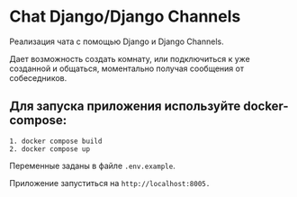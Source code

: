 # Chat Django/Django Channels

Реализация чата с помощью Django и Django Channels.

Дает возможность создать комнату, или подключиться к уже созданной и общаться,
моментально получая сообщения от собеседников.

## Для запуска приложения используйте docker-compose:
    
    
    1. docker compose build
    2. docker compose up

Переменные заданы в файле `.env.example`.

Приложение запуститься на `http://localhost:8005.`

